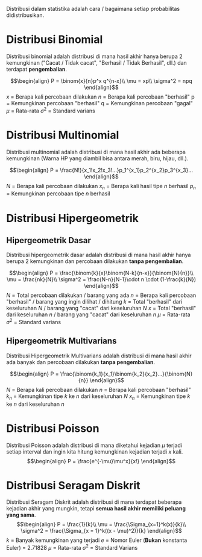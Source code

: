 Distribusi dalam statistika adalah cara / bagaimana setiap probabilitas didistribusikan.

# Distribusi Binomial
Distribusi binomial adalah distribusi di mana hasil akhir hanya berupa 2 kemungkinan ("Cacat / Tidak cacat", "Berhasil / Tidak Berhasil", dll.) dan terdapat **pengembalian**.

$$\begin{align}
P = \binom{x}{n}p^x q^{n-x}\\
\mu = xp\\
\sigma^2 = npq
\end{align}$$
$x$ = Berapa kali percobaan dilakukan
$n$ = Berapa kali percobaan "berhasil"
p = Kemungkinan percobaan "berhasil"
q = Kemungkinan percobaan "gagal"
$\mu$ = Rata-rata
$\sigma^2$ = Standard varians

# Distribusi Multinomial
Distribusi multinomial adalah distribusi di mana hasil akhir ada beberapa kemungkinan (Warna HP yang diambil bisa antara merah, biru, hijau, dll.).

$$\begin{align}
P = \frac{N!}{x_1!x_2!x_3!...}p_1^{x_1}p_2^{x_2}p_3^{x_3}...
\end{align}$$
$N$ = Berapa kali percobaan dilakukan
$x_n$ = Berapa kali hasil tipe $n$ berhasil
$p_n$ = Kemungkinan percobaan tipe $n$ berhasil

# Distribusi Hipergeometrik
## Hipergeometrik Dasar
Distribusi hipergeometrik dasar adalah distribusi di mana hasil akhir hanya berupa 2 kemungkinan dan percobaan dilakukan **tanpa pengembalian**. 

$$\begin{align}
P = \frac{\binom{k}{x}\binom{N-k}{n-x}}{\binom{N}{n}}\\
\mu = \frac{nk}{N}\\
\sigma^2 = \frac{N-n}{N-1}\cdot n \cdot (1-\frac{k}{N})
\end{align}$$
$N$ = Total percobaan dilakukan / barang yang ada
$n$ = Berapa kali percobaan "berhasil" / barang yang ingin dilihat / dihitung
$k$ = Total "berhasil" dari keseluruhan $N$ / barang yang "cacat" dari keseluruhan $N$
$x$ = Total "berhasil" dari keseluruhan $n$ / barang yang "cacat" dari keseluruhan $n$
$\mu$ = Rata-rata
$\sigma^2$ = Standard varians

## Hipergeometrik Multivarians
Distribusi Hipergeometrik Multivarians adalah distribusi di mana hasil akhir ada banyak dan percobaan dilakukan **tanpa pengembalian**.

$$\begin{align}
P = \frac{\binom{k_1}{x_1}\binom{k_2}{x_2}...}{\binom{N}{n}}
\end{align}$$
$N$ = Berapa kali percobaan dilakukan
$n$ = Berapa kali percobaan "berhasil"
$k_n$ = Kemungkinan tipe $k$ ke $n$ dari keseluruhan $N$
$x_n$ = Kemungkinan tipe $k$ ke $n$ dari keseluruhan $n$

# Distribusi Poisson
Distribusi Poisson adalah distribusi di mana diketahui kejadian $\mu$ terjadi setiap interval dan ingin kita hitung kemungkinan kejadian terjadi $x$ kali.
$$\begin{align}
P = \frac{e^{-\mu}\mu^x}{x!}
\end{align}$$
# Distribusi Seragam Diskrit
Distribusi Seragam Diskrit adalah distribusi di mana terdapat beberapa kejadian akhir yang mungkin, tetapi **semua hasil akhir memiliki peluang yang sama**.
$$\begin{align}
P = \frac{1}{k}\\
\mu = \frac{\Sigma_{x=1}^k(x)}{k}\\
\sigma^2 = \frac{\Sigma_{x = 1}^k((x - \mu)^2)}{k}
\end{align}$$
$k$ = Banyak kemungkinan yang terjadi
$e$ = Nomor Euler (**Bukan** konstanta Euler) = 2.71828
$\mu$ = Rata-rata
$\sigma^2$ = Standard Varians